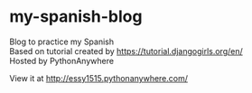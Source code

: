 # my-spanish-blog
Blog to practice my Spanish <br>
Based on tutorial created by https://tutorial.djangogirls.org/en/ <br>
Hosted by PythonAnywhere <br>

View it at http://essy1515.pythonanywhere.com/
